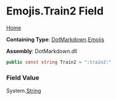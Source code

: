 # Emojis\.Train2 Field

[Home](../../../README.md)

**Containing Type**: [DotMarkdown](../../README.md)\.[Emojis](../README.md)

**Assembly**: DotMarkdown\.dll

```csharp
public const string Train2 = ":train2:"
```

### Field Value

System\.[String](https://docs.microsoft.com/en-us/dotnet/api/system.string)